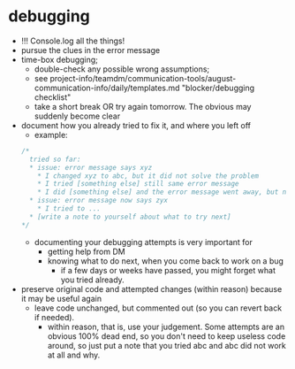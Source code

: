 # debugging

- !!! Console.log all the things!
- pursue the clues in the error message
- time-box debugging;
  - double-check any possible wrong assumptions;
  - see project-info/teamdm/communication-tools/august-communication-info/daily/templates.md "blocker/debugging checklist"
  - take a short break OR try again tomorrow. The obvious may suddenly become clear
- document how you already tried to fix it, and where you left off
  - example:
  ```js
  /*
    tried so far:
    * issue: error message says xyz
      * I changed xyz to abc, but it did not solve the problem
      * I tried [something else] still same error message    
      * I did [something else] and the error message went away, but now I get a different error message
    * issue: error message now says zyx
      * I tried to ...
    * [write a note to yourself about what to try next]
  */
  ```
  - documenting your debugging attempts is very important for
    - getting help from DM
    - knowing what to do next, when you come back to work on a bug
      - if a few days or weeks have passed, you might forget what you tried already.
- preserve original code and attempted changes (within reason) because it may be useful again
  - leave code unchanged, but commented out (so you can revert back if needed).
    - within reason, that is, use your judgement. Some attempts are an obvious 100% dead end, so you don't need to keep useless code around, so just put a note that you tried abc and abc did not work at all and why.
